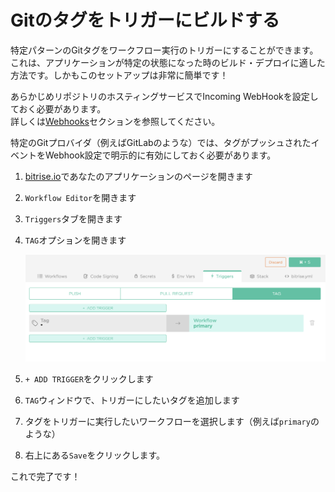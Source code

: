 # Gitのタグをトリガーにビルドする

特定パターンのGitタグをワークフロー実行のトリガーにすることができます。これは、アプリケーションが特定の状態になった時のビルド・デプロイに適した方法です。しかもこのセットアップは非常に簡単です！

あらかじめリポジトリのホスティングサービスでIncoming WebHookを設定しておく必要があります。  
詳しくは[Webhooks](/webhooks/index)セクションを参照してください。


特定のGitプロバイダ（例えばGitLabのような）では、タグがプッシュされたイベントをWebhook設定で明示的に有効にしておく必要があります。

1. [bitrise.io](https://www.bitrise.io)であなたのアプリケーションのページを開きます
2. `Workflow Editor`を開きます
3. `Triggers`タブを開きます
4. `TAG`オプションを開きます

   ![Tag trigger](/img/getting-started/triggering-builds/tag-trigger.png)
5. `+ ADD TRIGGER`をクリックします
6. `TAG`ウィンドウで、トリガーにしたいタグを追加します
7. タグをトリガーに実行したいワークフローを選択します（例えば`primary`のような）
8. 右上にある`Save`をクリックします。

これで完了です！
